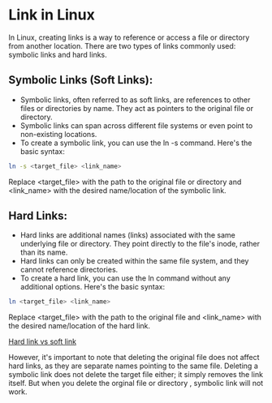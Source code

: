 # Link in Linux
In Linux, creating links is a way to reference or access a file or directory from another location. There are two types of links commonly used: symbolic links and hard links.


## Symbolic Links (Soft Links):

- Symbolic links, often referred to as soft links, are references to other files or directories by name. They act as pointers to the original file or directory.
- Symbolic links can span across different file systems or even point to non-existing locations.
- To create a symbolic link, you can use the ln -s command. Here's the basic syntax:

```sh
ln -s <target_file> <link_name>
```

Replace <target_file> with the path to the original file or directory and <link_name> with the desired name/location of the symbolic link.

## Hard Links:

- Hard links are additional names (links) associated with the same underlying file or directory. They point directly to the file's inode, rather than its name.
- Hard links can only be created within the same file system, and they cannot reference directories.
- To create a hard link, you can use the ln command without any additional options. Here's the basic syntax:

```sh
ln <target_file> <link_name>
```

Replace <target_file> with the path to the original file and <link_name> with the desired name/location of the hard link.

[Hard link vs soft link](./link.png)

However, it's important to note that deleting the original file does not affect hard links, as they are separate names pointing to the same file. Deleting a symbolic link does not delete the target file either; it simply removes the link itself. But when you delete the orginal file or directory , symbolic link will not work.